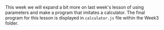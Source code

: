 This week we will expand a bit more on last week's lesson of using parameters and make a program that imitates a calculator.
The final program for this lesson is displayed in `calculator.js` file within the Week3 folder.
